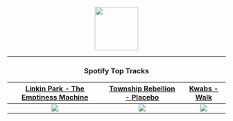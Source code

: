 <p align="center">
  <a href="https://www.tobiasmichael.de">
    <img src="https://tobiasmichael.de/assets/logo.gif" width="100" height="100"/>
  </a>
</p>

---

<h3 align="center">Spotify Top Tracks</h3>

[Linkin Park - The Emptiness Machine](https://open.spotify.com/track/1EDPVGbyPKJPeGqATwXZvN)|[Township Rebellion - Placebo](https://open.spotify.com/track/2O9HRiLKR4V4yDCZoD0iNg)|[Kwabs - Walk](https://open.spotify.com/track/5T8t1yJwAf6Dr6fIFGPjro)
:---:|:----:|:----:
<img src="https://i.scdn.co/image/ab67616d00001e02b11a5489e8cb11dd22b930a0"/>|<img src="https://i.scdn.co/image/ab67616d00001e02818fc309c90fc6eadfc611d2"/>|<img src="https://i.scdn.co/image/ab67616d00001e0201fb6f1b5a837eefa91aea4e"/>